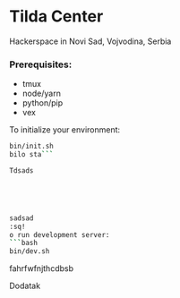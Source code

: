 # Tilda Center
Hackerspace in Novi Sad, Vojvodina, Serbia

### Prerequisites:
* tmux
* node/yarn
* python/pip
* vex

To initialize your environment:
```bash
bin/init.sh
bilo sta```

Tdsads





sadsad
:sq!
o run development server:
```bash
bin/dev.sh
```

fahrfwfnjthcdbsb


Dodatak
